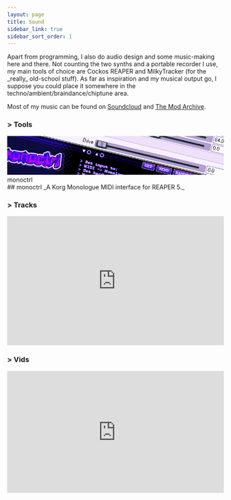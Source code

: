 ```yaml
---
layout: page
title: Sound
sidebar_link: true
sidebar_sort_order: 1
---
```

<div class="subsection">
Apart from programming, I also do audio design and some music-making here and there.
Not counting the two synths and a portable recorder I use, my main tools of choice are Cockos REAPER and MilkyTracker (for the _really_ old-school stuff). As far as inspiration and my musical output go, I suppose you could place it somewhere in the techno/ambient/braindance/chiptune area.

Most of my music can be found on [Soundcloud](https://soundcloud.com/blokatt) and [The Mod Archive](https://modarchive.org/index.php?request=view_profile&query=91413).
</div>

<div markdown="0">

<div class="subsection">
<h3 class="visual-title">&gt; Tools</h3>
<div class="dashed-border visual-thumbnail-wide" onclick="location.href='/gfx/bktglitch/';">
  <div class="visual-thumbnail-wide-image right">    
    <img src = "\assets\visual_previews\thumbnail_monoctrl.png">    
    <div class="visual-thumbnail-wide-title right">
        monoctrl
    </div>
  </div>  
  <div class="visual-thumbnail-wide-description right">  
    <div markdown="1">
## monoctrl
_A Korg Monologue MIDI interface for REAPER 5._
</div>    
</div>  
</div>
</div>
<div class="subsection">
<h3 class="visual-title">&gt; Tracks</h3>
<div class="dashed-border" style="line-height: 0px">
<iframe width="100%" height="300" scrolling="no" frameborder="no" allow="autoplay" src="https://w.soundcloud.com/player/?url=https%3A//api.soundcloud.com/users/70988738&color=%23ff5500&auto_play=false&hide_related=false&show_comments=true&show_user=true&show_reposts=false&show_teaser=true&visual=true"></iframe></div>
</div>
<div class="subsection">
<h3 class="visual-title">&gt; Vids</h3>
<div class="dashed-border">
<style>.embed-container { position: relative; padding-bottom: 56.25%; height: 0; overflow: hidden; max-width: 100%; } .embed-container iframe, .embed-container object, .embed-container embed { position: absolute; top: 0; left: 0; width: 100%; height: 100%; }</style><div class='embed-container'><iframe src="https://www.youtube.com/embed/videoseries?list=PLRo09G4sY3VfJTrtM-xvnJZd-u7R8SVLk" frameborder="0" allow="accelerometer; autoplay; encrypted-media; gyroscope; picture-in-picture"></iframe></div>
</div>
</div>
